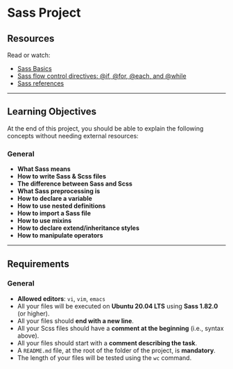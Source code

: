 # Sass Project

## Resources

Read or watch:

- [Sass Basics](https://sass-lang.com/guide)
- [Sass flow control directives: @if, @for, @each, and @while](https://sass-lang.com/documentation/at-rules/control)
- [Sass references](https://sass-lang.com/documentation)

---

## Learning Objectives

At the end of this project, you should be able to explain the following concepts without needing external resources:

### General

- **What Sass means**
- **How to write Sass & Scss files**
- **The difference between Sass and Scss**
- **What Sass preprocessing is**
- **How to declare a variable**
- **How to use nested definitions**
- **How to import a Sass file**
- **How to use mixins**
- **How to declare extend/inheritance styles**
- **How to manipulate operators**

---

## Requirements

### General

- **Allowed editors**: `vi`, `vim`, `emacs`
- All your files will be executed on **Ubuntu 20.04 LTS** using **Sass 1.82.0** (or higher).
- All your files should **end with a new line**.
- All your Scss files should have a **comment at the beginning** (i.e., syntax above).
- All your files should start with a **comment describing the task**.
- A `README.md` file, at the root of the folder of the project, is **mandatory**.
- The length of your files will be tested using the `wc` command.
